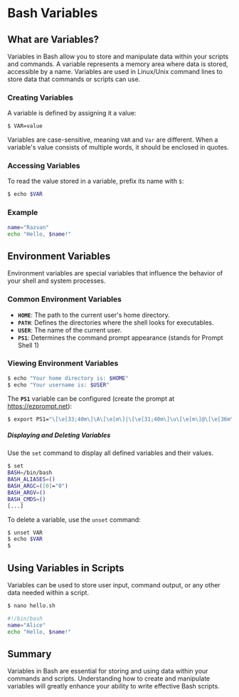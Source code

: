 # Bash Variables

## What are Variables?

Variables in Bash allow you to store and manipulate data within your scripts and commands.
A variable represents a memory area where data is stored, accessible by a name. 
Variables are used in Linux/Unix command lines to store data that commands or scripts can use.

### Creating Variables

A variable is defined by assigning it a value:
```bash
$ VAR=value
```
Variables are case-sensitive, meaning `VAR` and `Var` are different. When a variable's value consists of multiple words, it should be enclosed in quotes.


### Accessing Variables

To read the value stored in a variable, prefix its name with `$`:
```bash
$ echo $VAR
```

### Example
```bash
name="Razvan"
echo "Hello, $name!"
```

## Environment Variables

Environment variables are special variables that influence the behavior of your shell and system processes.

### Common Environment Variables

- **`HOME`**: The path to the current user's home directory.
- **`PATH`**: Defines the directories where the shell looks for executables.
- **`USER`**: The name of the current user.
- **`PS1`**: Determines the command prompt appearance (stands for Prompt Shell 1)

### Viewing Environment Variables

```bash
$ echo "Your home directory is: $HOME"
$ echo "Your username is: $USER"
```
The **`PS1`** variable can be configured (create the prompt at https://ezprompt.net):
```bash
$ export PS1="\[\e[33;40m\]\A\[\e[m\]|\[\e[31;40m\]\u\[\e[m\]@\[\e[36m\]\s\[\e[m\][\[\e[35m\]\w\[\e[m\]]\\$ "
```

##### Displaying and Deleting Variables

Use the `set` command to display all defined variables and their values. 
```bash
$ set
BASH=/bin/bash
BASH_ALIASES=()
BASH_ARGC=([0]="0")
BASH_ARGV=()
BASH_CMDS=()
[...]
```
To delete a variable, use the `unset` command:
```bash
$ unset VAR
$ echo $VAR
$
```

## Using Variables in Scripts

Variables can be used to store user input, command output, or any other data needed within a script.

```bash
$ nano hello.sh

#!/bin/bash
name="Alice"
echo "Hello, $name!"
```


## Summary

Variables in Bash are essential for storing and using data within your commands and scripts. Understanding how to create and manipulate variables will greatly enhance your ability to write effective Bash scripts.
```
